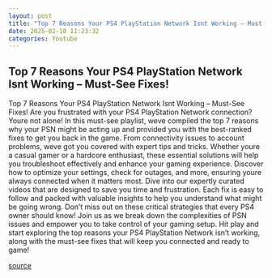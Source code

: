 ```yaml
---
layout: post
title: "Top 7 Reasons Your PS4 PlayStation Network Isnt Working – Must-See Fixes!"
date: 2025-02-10 11:23:32
categories: Youtube
---
```


## Top 7 Reasons Your PS4 PlayStation Network Isnt Working – Must-See Fixes!

Top 7 Reasons Your PS4 PlayStation Network Isnt Working – Must-See Fixes!
Are you frustrated with your PS4 PlayStation Network connection? Youre not alone! In this must-see playlist, weve compiled the top 7 reasons why your PSN might be acting up and provided you with the best-ranked fixes to get you back in the game. From connectivity issues to account problems, weve got you covered with expert tips and tricks.
Whether youre a casual gamer or a hardcore enthusiast, these essential solutions will help you troubleshoot effectively and enhance your gaming experience. Discover how to optimize your settings, check for outages, and more, ensuring youre always connected when it matters most.
Dive into our expertly curated videos that are designed to save you time and frustration. Each fix is easy to follow and packed with valuable insights to help you understand what might be going wrong. Don’t miss out on these critical strategies that every PS4 owner should know!
Join us as we break down the complexities of PSN issues and empower you to take control of your gaming setup. Hit play and start exploring the top reasons your PS4 PlayStation Network isn’t working, along with the must-see fixes that will keep you connected and ready to game!

[source](https://www.youtube.com/playlist?list=PLSjNQgxk4Oq3lz369Xp6PiStSUwZJQnZh)